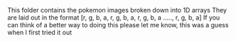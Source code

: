 This folder contains the pokemon images broken down into 1D arrays 
They are laid out in the format [r, g, b, a, r, g, b, a, r, g, b, a ....., r, g, b, a]
If you can think of a better way to doing this please let me know, this was a guess when I first tried it out